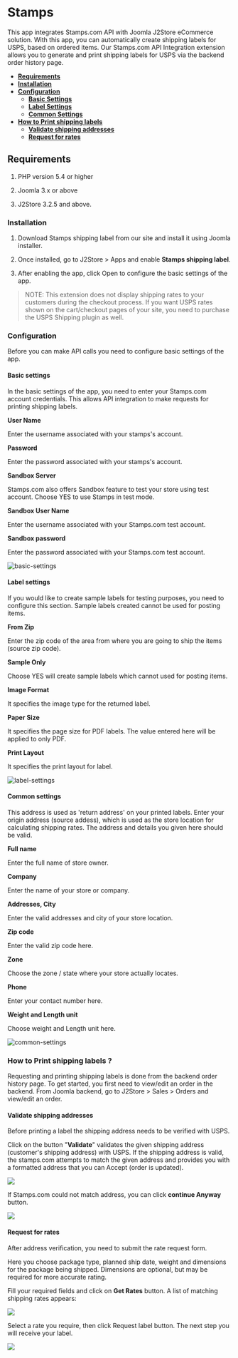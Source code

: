# Stamps

This app integrates Stamps.com API with Joomla J2Store eCommerce solution. With this app, you can automatically create shipping labels for USPS, based on ordered items. Our Stamps.com API Integration extension allows you to generate and print shipping labels for USPS via the backend order history page.

* **[Requirements](#requirements)**
* **[Installation](#installation)**
* **[Configuration](#configuration)**
   * **[Basic Settings](#basic-settings)**
   * **[Label Settings](#label-settings)**
   * **[Common Settings](#common-settings)**
* **[How to Print shipping labels](#print-labels)**
   * **[Validate shipping addresses](#validate)**
   * **[Request for rates](#request-rates)**

<a name="requirements"></a>
## Requirements

1. PHP version 5.4 or higher

2. Joomla 3.x or above

3. J2Store 3.2.5 and above.

<a name="installation"></a>
### Installation

1. Download Stamps shipping label from our site and install it using Joomla installer.

2. Once installed, go to J2Store > Apps and enable **Stamps shipping label**.

3. After enabling the app, click Open to configure the basic settings of the app.

> NOTE: This extension does not display shipping rates to your customers during the checkout process. If you want USPS rates shown on the cart/checkout pages of your site, you need to purchase the USPS Shipping plugin as well.

<a name="configuration"></a>
### Configuration

Before you can make API calls you need to configure basic settings of the app.

<a name="basic-settings"></a>
#### Basic settings

In the basic settings of the app, you need to enter your Stamps.com account credentials. This allows API integration to make requests for printing shipping labels.

**User Name**

Enter the username associated with your stamps's account.

**Password**

Enter the password associated with your stamps's account.

**Sandbox Server**

Stamps.com also offers Sandbox feature to test your store using test account. Choose YES to use Stamps in test mode.

**Sandbox User Name**

Enter the username associated with your Stamps.com test account.

**Sandbox password**

Enter the password associated with your Stamps.com test account.

![basic-settings](./assets/images/stamp-basic.png)

<a name="label-settings"></a>
#### Label settings

If you would like to create sample labels for testing purposes, you need to configure this section. Sample labels created cannot be used for posting items.

**From Zip**

Enter the zip code of the area from where you are going to ship the items (source zip code).

**Sample Only**

Choose YES will create sample labels which cannot used for posting items.

**Image Format**

It specifies the image type for the returned label.

**Paper Size**

It specifies the page size for PDF labels. The value entered here will be applied to only PDF.

**Print Layout**

It specifies the print layout for label.

![label-settings](./assets/images/stamp-basic.png)

<a name="common-settings"></a>
#### Common settings

This address is used as 'return address' on your printed labels. Enter your origin address (source addess), which is used as the store location for calculating shipping rates. The address and details you given here should be valid.

**Full name**

Enter the full name of store owner.

**Company**

Enter the name of your store or company.

**Addresses, City**

Enter the valid addresses and city of your store location.

**Zip code**

Enter the valid zip code here.

**Zone**

Choose the zone / state where your store actually locates.

**Phone**

Enter your contact number here.

**Weight and Length unit**

Choose weight and Length unit here.

![common-settings](./assets/images/stamp-basic.png)

<a name="print-labels"></a>
### How to Print shipping labels ?

Requesting and printing shipping labels is done from the backend order history page. To get started, you first need to view/edit an order in the backend. From Joomla backend, go to J2Store > Sales > Orders and view/edit an order.

<a name="validate"></a>
#### Validate shipping addresses

Before printing a label the shipping address needs to be verified with USPS.

Click on the button "**Validate**" validates the given shipping address (customer's shipping address) with USPS. If the shipping address is valid, the stamps.com attempts to match the given address and provides you with a formatted address that you can Accept (order is updated).

![](./assets/images/stamp-address.png)

If Stamps.com could not match address, you can click **continue Anyway** button.

![](./assets/images/stamp-address-validated.png)

<a name="request-rates"></a>
#### Request for rates

After address verification, you need to submit the rate request form.

Here you choose package type, planned ship date, weight and dimensions for the package being shipped. Dimensions are optional, but may be required for more accurate rating.

Fill your required fields and click on **Get Rates** button. A list of matching shipping rates appears:

![](./assets/images/stamp-rate-request.png)

Select a rate you require, then click Request label button. The next step you will receive your label.

![](./assets/images/stamp-rates.png)
